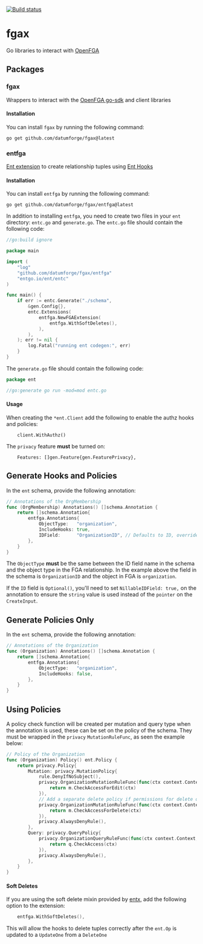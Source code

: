 [![Build status](https://badge.buildkite.com/9884d4aae19682480e179efef95198c4db6fc1a26d9bcce22f.svg?branch=main)](https://buildkite.com/datum/fgax)

# fgax

Go libraries to interact with [OpenFGA](https://openfga.dev/)

## Packages

### fgax

Wrappers to interact with the [OpenFGA go-sdk](https://github.com/openfga/go-sdk) and client libraries

#### Installation

You can install `fgax` by running the following command:

```shell
go get github.com/datumforge/fgax@latest
```

### entfga

[Ent extension](https://entgo.io/docs/extensions/) to create relationship tuples using [Ent Hooks](https://entgo.io/docs/hooks/)

#### Installation

You can install `entfga` by running the following command:

```shell
go get github.com/datumforge/fgax/entfga@latest
```

In addition to installing `entfga`, you need to create two files in your `ent` directory: `entc.go` and `generate.go`.
The `entc.go` file should contain the following code:

```go
//go:build ignore

package main

import (
	"log"
	"github.com/datumforge/fgax/entfga"
	"entgo.io/ent/entc"
)

func main() {
	if err := entc.Generate("./schema",
		&gen.Config{},
		entc.Extensions(
            entfga.NewFGAExtension(
                entfga.WithSoftDeletes(),
            ),
		),
	); err != nil {
		log.Fatal("running ent codegen:", err)
	}
}
```

The `generate.go` file should contain the following code:

```go
package ent

//go:generate go run -mod=mod entc.go
```

#### Usage

When creating the `*ent.Client` add the following to enable the authz hooks and policies:

```
	client.WithAuthz()
```

The `privacy` feature **must** be turned on:

```
	Features: []gen.Feature{gen.FeaturePrivacy},
```

## Generate Hooks and Policies

In the `ent` schema, provide the following annotation:

```go
// Annotations of the OrgMembership
func (OrgMembership) Annotations() []schema.Annotation {
	return []schema.Annotation{
		entfga.Annotations{
			ObjectType:   "organization",
			IncludeHooks: true,
			IDField:      "OrganizationID", // Defaults to ID, override to object ID field
		},
	}
}
```

The `ObjectType` **must** be the same between the ID field name in the schema and the object type in the FGA relationship. In the example above
the field in the schema is `OrganizationID` and the object in FGA is `organization`.

If the `ID` field is `Optional()`, you'll need to set `NillableIDField: true,` on the annotation to ensure the `string` value is used instead of the `pointer` on the `CreateInput`.


## Generate Policies Only

In the `ent` schema, provide the following annotation:

```go
// Annotations of the Organization
func (Organization) Annotations() []schema.Annotation {
	return []schema.Annotation{
		entfga.Annotations{
			ObjectType:   "organization",
			IncludeHooks: false,
		},
	}
}
```

## Using Policies

A policy check function will be created per mutation and query type when the annotation is used, these can be set on the policy of the schema.
They must be wrapped in the `privacy` `MutationRuleFunc`, as seen the example below:

```go
// Policy of the Organization
func (Organization) Policy() ent.Policy {
	return privacy.Policy{
		Mutation: privacy.MutationPolicy{
			rule.DenyIfNoSubject(),
			privacy.OrganizationMutationRuleFunc(func(ctx context.Context, m *generated.OrganizationMutation) error {
				return m.CheckAccessForEdit(ctx)
			}),
			// Add a separate delete policy if permissions for delete of the object differ from normal edit permissions
			privacy.OrganizationMutationRuleFunc(func(ctx context.Context, m *generated.OrganizationMutation) error {
				return m.CheckAccessForDelete(ctx)
			}),
			privacy.AlwaysDenyRule(),
		},
		Query: privacy.QueryPolicy{
			privacy.OrganizationQueryRuleFunc(func(ctx context.Context, q *generated.OrganizationQuery) error {
				return q.CheckAccess(ctx)
			}),
			privacy.AlwaysDenyRule(),
		},
	}
}
```


#### Soft Deletes

If you are using the soft delete mixin provided by [entx](https://github.com/datumforge/datum/blob/authz-hooks/internal/entx/softdeletes.go), add
the following option to the extension:

```go
    entfga.WithSoftDeletes(),
```

This will allow the hooks to delete tuples correctly after the `ent.Op` is updated to a `UpdateOne` from a `DeleteOne`